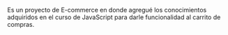 Es un proyecto de E-commerce en donde agregué los conocimientos adquiridos en el curso de JavaScript para darle funcionalidad al carrito de compras.
